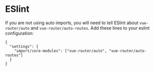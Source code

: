 # ESlint

If you are not using auto imports, you will need to tell ESlint about `vue-router/auto` and `vue-router/auto-routes`. Add these lines to your eslint configuration:

```json{3}
{
  "settings": {
    "import/core-modules": ["vue-router/auto", "vue-router/auto-routes"]
  }
}
```
